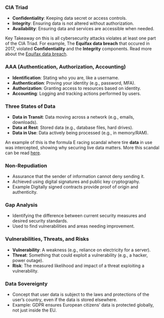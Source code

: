### CIA Triad

- **Confidentiality**: Keeping data secret or access controls.
- **Integrity**: Ensuring data is not altered without authorization.
- **Availability**: Ensuring data and services are accessible when needed.

Key Takeaway on this is all cybersecurity attacks violates at least one part of the CIA Triad. For example, The **Equifax data breach** that occured in 2017, violated **Confidentiality** and the **Integrity** components. Read more about the [Equifax data breach](https://www.csoonline.com/article/567833/equifax-data-breach-faq-what-happened-who-was-affected-what-was-the-impact.html).

### AAA (Authentication, Authorization, Accounting)

- **Identification**: Stating who you are, like a username.
- **Authentication**: Proving your identity (e.g., password, MFA).
- **Authorization**: Granting access to resources based on identity.
- **Accounting**: Logging and tracking actions performed by users.

### Three States of Data
- **Data in Transit**: Data moving across a network (e.g., emails, downloads).
- **Data at Rest**: Stored data (e.g., database files, hard drives).
- **Data in Use**: Data actively being processed (e.g., in memory/RAM).

An example of this is the formula E racing scandal where tire **data** in use was intercepted, showing why securing live data matters. More this scandal can be read [here](https://www.theverge.com/2023/6/24/23772725/formula-e-ds-penske-rfid-tire-data-wireless-scanner).

### Non-Repudiation
- Assurance that the sender of information cannot deny sending it.
- Achieved using digital signatures and public key cryptography.
- Example Digitally signed contracts provide proof of origin and authenticity.

### Gap Analysis
- Identifying the difference between current security measures and desired security standards.
- Used to find vulnerabilities and areas needing improvement.

### Vulnerabilities, Threats, and Risks
- **Vulnerability**: A weakness (e.g., reliance on electricity for a server).
- **Threat**: Something that could exploit a vulnerability (e.g., a hacker, power outage).
- **Risk**: The measured likelihood and impact of a threat exploiting a vulnerability.

### Data Sovereignty
- Concept that user data is subject to the laws and protections of the user’s country, even if the data is stored elsewhere.
- Example: GDPR ensures European citizens’ data is protected globally, not just inside the EU.